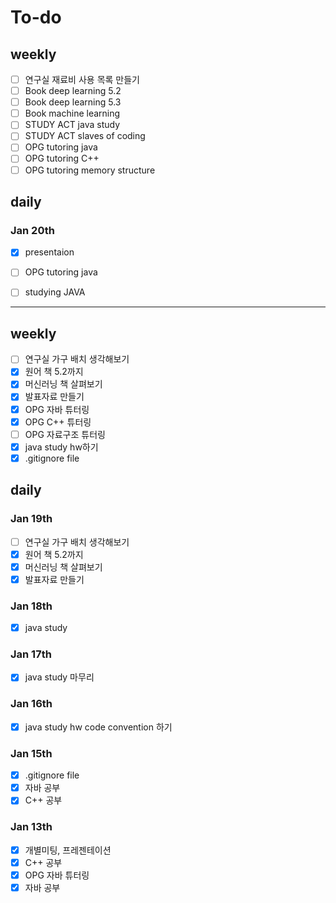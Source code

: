 # To-do


## weekly 

- [ ] 연구실 재료비 사용 목록 만들기
- [ ] Book deep learning 5.2
- [ ] Book deep learning 5.3
- [ ] Book machine learning
- [ ] STUDY ACT java study
- [ ] STUDY ACT slaves of coding
- [ ] OPG tutoring java
- [ ] OPG tutoring C++
- [ ] OPG tutoring memory structure

## daily

### Jan 20th

- [x] presentaion
- [ ] OPG tutoring java
- [ ] studying JAVA




---

## weekly

- [ ] 연구실 가구 배치 생각해보기
- [x] 원어 책 5.2까지
- [x] 머신러닝 책 살펴보기
- [x] 발표자료 만들기
- [x] OPG 자바 튜터링
- [x] OPG C++ 튜터링
- [ ] OPG 자료구조 튜터링
- [x] java study hw하기
- [x] .gitignore file

## daily


### Jan 19th
- [ ] 연구실 가구 배치 생각해보기
- [x] 원어 책 5.2까지
- [x] 머신러닝 책 살펴보기
- [x] 발표자료 만들기

### Jan 18th
- [x] java study

### Jan 17th
- [x] java study 마무리

### Jan 16th
- [x] java study hw code convention 하기

### Jan 15th
- [x] .gitignore file
- [x] 자바 공부
- [x] C++ 공부

### Jan 13th
- [x] 개별미팅, 프레젠테이션
- [x] C++ 공부
- [x] OPG 자바 튜터링
- [x] 자바 공부